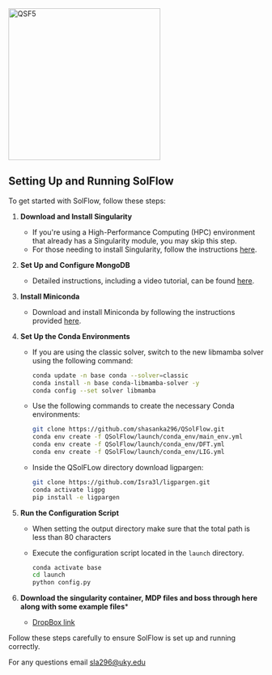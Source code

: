 <img src="https://github.com/user-attachments/assets/69eac423-3c0e-4209-898f-1825ab612ac4" alt="QSF5" width="300"/>

## Setting Up and Running SolFlow

To get started with SolFlow, follow these steps:

1. **Download and Install Singularity**
   - If you're using a High-Performance Computing (HPC) environment that already has a Singularity module, you may skip this step.
   - For those needing to install Singularity, follow the instructions [here](https://docs.sylabs.io/guides/3.0/user-guide/installation.html).

2. **Set Up and Configure MongoDB**
   - Detailed instructions, including a video tutorial, can be found [here](https://www.dropbox.com/scl/fi/pw6toktp4jyqye7qqr684/Database.mp4?rlkey=wh1ecsenzzqpruppruwksrren&st=1mev4rpr&dl=0).

3. **Install Miniconda**
   - Download and install Miniconda by following the instructions provided [here](https://docs.anaconda.com/miniconda/miniconda-install/).

4. **Set Up the Conda Environments**
   - If you are using the classic solver, switch to the new libmamba solver using the following command:
     ```bash
     conda update -n base conda --solver=classic
     conda install -n base conda-libmamba-solver -y
     conda config --set solver libmamba
     
     ```
   - Use the following commands to create the necessary Conda environments:
     ```bash
     git clone https://github.com/shasanka296/QSolFlow.git
     conda env create -f QSolFlow/launch/conda_env/main_env.yml
     conda env create -f QSolFlow/launch/conda_env/DFT.yml
     conda env create -f QSolFlow/launch/conda_env/LIG.yml
     
     ```

   - Inside the QSolFLow directory download ligpargen:
     ```bash
     git clone https://github.com/Isra3l/ligpargen.git
     conda activate ligpg
     pip install -e ligpargen
     
     ```

6. **Run the Configuration Script**
   - When setting the output directory make sure that the total path is less than 80 characters

   - Execute the configuration script located in the `launch` directory.
      ```bash
     conda activate base
     cd launch
     python config.py
     
     ```
8. **Download the singularity container, MDP files and boss through here along with some example files***
   - [DropBox link](https://www.dropbox.com/scl/fo/bcmwn6ufjk6k5qrt58s36/AC3_o6bwXv0xvVED3PitmX0?rlkey=mt82tc7ampn2ts1tui6gsx5ti&st=flshzr1w&dl=0)
     
Follow these steps carefully to ensure SolFlow is set up and running correctly.

For any questions email sla296@uky.edu
